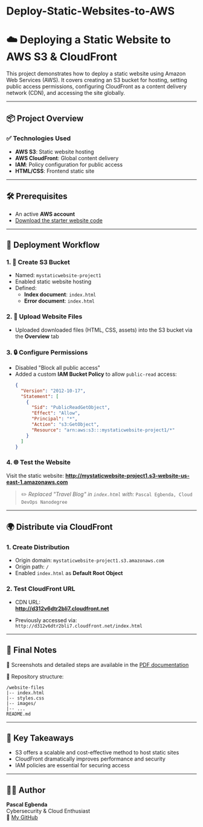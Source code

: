 # Deploy-Static-Websites-to-AWS

# ☁️ Deploying a Static Website to AWS S3 & CloudFront

This project demonstrates how to deploy a static website using Amazon Web Services (AWS). It covers creating an S3 bucket for hosting, setting public access permissions, configuring CloudFront as a content delivery network (CDN), and accessing the site globally.

---

## 📦 Project Overview

### ✅ Technologies Used
- **AWS S3**: Static website hosting
- **AWS CloudFront**: Global content delivery
- **IAM**: Policy configuration for public access
- **HTML/CSS**: Frontend static site

---

## 🛠️ Prerequisites

- An active **AWS account**
- [Download the starter website code](https://drive.google.com/open?id=15vQ7-utH7wBJzdAX3eDmO9ls35J5_sEQ)

---

## 🚀 Deployment Workflow

### 1. 🎯 Create S3 Bucket

- Named: `mystaticwebsite-project1`
- Enabled static website hosting
- Defined:
  - **Index document**: `index.html`
  - **Error document**: `index.html`

### 2. 📁 Upload Website Files

- Uploaded downloaded files (HTML, CSS, assets) into the S3 bucket via the **Overview** tab

### 3. 🔒 Configure Permissions

- Disabled "Block all public access"
- Added a custom **IAM Bucket Policy** to allow `public-read` access:
  ```json
  {
    "Version": "2012-10-17",
    "Statement": [
      {
        "Sid": "PublicReadGetObject",
        "Effect": "Allow",
        "Principal": "*",
        "Action": "s3:GetObject",
        "Resource": "arn:aws:s3:::mystaticwebsite-project1/*"
      }
    ]
  }
  ```

### 4. 🌐 Test the Website

Visit the static website:
**http://mystaticwebsite-project1.s3-website-us-east-1.amazonaws.com**

> ✏️ *Replaced "Travel Blog" in `index.html` with:*
> `Pascal Egbenda, Cloud DevOps Nanodegree`

---

## 🌍 Distribute via CloudFront

### 1. Create Distribution

- Origin domain: `mystaticwebsite-project1.s3.amazonaws.com`
- Origin path: `/`
- Enabled `index.html` as **Default Root Object**

### 2. Test CloudFront URL

- CDN URL:  
  **http://d312v6dtr2bli7.cloudfront.net**

- Previously accessed via:  
  `http://d312v6dtr2bli7.cloudfront.net/index.html`

---

## 🧾 Final Notes

📌 Screenshots and detailed steps are available in the [PDF documentation](Deploying%20mystaticwebsite.pdf)

📁 Repository structure:
```
/website-files
|-- index.html
|-- styles.css
|-- images/
|-- ...
README.md
```

---

## 🧠 Key Takeaways

- S3 offers a scalable and cost-effective method to host static sites
- CloudFront dramatically improves performance and security
- IAM policies are essential for securing access

---

## 👨‍💻 Author

**Pascal Egbenda**  
Cybersecurity & Cloud Enthusiast  
🔗 [My GitHub](https://github.com/Pascal831)
